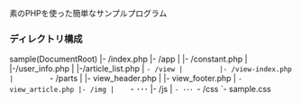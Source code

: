 素のPHPを使った簡単なサンプルプログラム

### ディレクトリ構成
sample(DocumentRoot)
 |- /index.php
 |- /app
 |    |- /constant.php
 |    |-/user_info.php
 |    |-/article_list.php
 |    `- /view
 |         |- /view-index.php
 |         `- /parts
 |              |- view_header.php
 |              |- view_footer.php
 |              `- view_article.php
 |- /img
 |    `- ･･･
 |- /js
 |    `- ･･･
 `- /css
      `- sample.css
